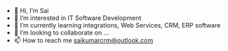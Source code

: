 - 👋 Hi, I’m Sai
- 👀 I’m interested in IT Software Development
- 🌱 I’m currently learning integrations, Web Services, CRM, ERP software
- 💞️ I’m looking to collaborate on ...
- 📫 How to reach me saikumarcrm@outlook.com

<!---
Saikumar/Saikumar is a ✨ special ✨ repository because its `README.md` (this file) appears on your GitHub profile.
You can click the Preview link to take a look at your changes.
--->
